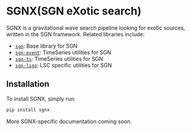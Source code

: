 <!-- index.rst content start -->

# SGNX(SGN eXotic search)

SGNX is a gravitational wave search pipeline looking for exotic sources, 
written in the SGN framework.
Related libraries include:

- [`sgn`](https://docs.ligo.org/greg/sgn/): Base library for SGN
- [`sgn-event`](https://git.ligo.org/greg/sgn-event): TimeSeries utilities for SGN
- [`sgn-ts`](https://docs.ligo.org/greg/sgn-ts/): TimeSeries utilities for SGN
- [`sgn-ligo`](https://docs.ligo.org/greg/sgn-ligo/): LSC specific utilities for SGN

## Installation

To install SGNX, simply run:

```bash
pip install sgnx
```

More SGNX-specific documentation coming soon.

